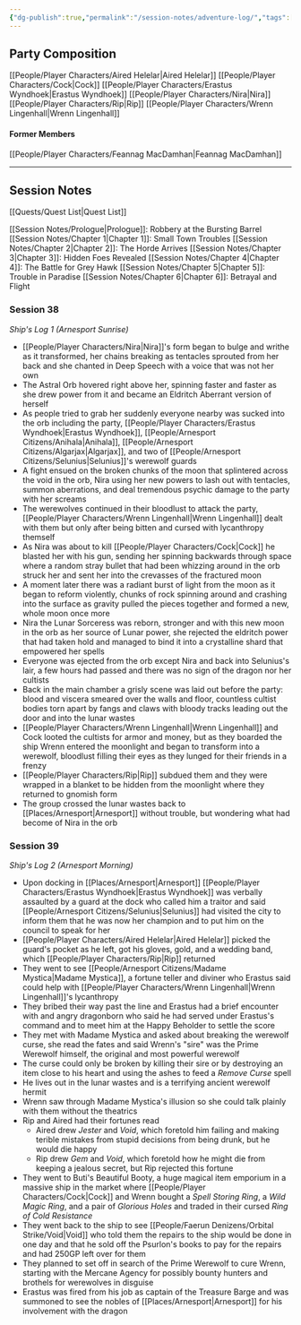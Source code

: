 ```yaml
---
{"dg-publish":true,"permalink":"/session-notes/adventure-log/","tags":["CampaignNotes"]}
---
```


## Party Composition
[[People/Player Characters/Aired Helelar\|Aired Helelar]]
[[People/Player Characters/Cock\|Cock]]
[[People/Player Characters/Erastus Wyndhoek\|Erastus Wyndhoek]]
[[People/Player Characters/Nira\|Nira]]
[[People/Player Characters/Rip\|Rip]]
[[People/Player Characters/Wrenn Lingenhall\|Wrenn Lingenhall]]

#### Former Members
[[People/Player Characters/Feannag MacDamhan\|Feannag MacDamhan]]

---
## Session Notes
[[Quests/Quest List\|Quest List]]

[[Session Notes/Prologue\|Prologue]]: Robbery at the Bursting Barrel
[[Session Notes/Chapter 1\|Chapter 1]]: Small Town Troubles
[[Session Notes/Chapter 2\|Chapter 2]]: The Horde Arrives
[[Session Notes/Chapter 3\|Chapter 3]]: Hidden Foes Revealed
[[Session Notes/Chapter 4\|Chapter 4]]: The Battle for Grey Hawk
[[Session Notes/Chapter 5\|Chapter 5]]: Trouble in Paradise
[[Session Notes/Chapter 6\|Chapter 6]]: Betrayal and Flight
### Session 38
*Ship's Log 1 (Arnesport Sunrise)*
- [[People/Player Characters/Nira\|Nira]]'s form began to bulge and writhe as it transformed, her chains breaking as tentacles sprouted from her back and she chanted in Deep Speech with a voice that was not her own
- The Astral Orb hovered right above her, spinning faster and faster as she drew power from it and became an Eldritch Aberrant version of herself
- As people tried to grab her suddenly everyone nearby was sucked into the orb including the party, [[People/Player Characters/Erastus Wyndhoek\|Erastus Wyndhoek]], [[People/Arnesport Citizens/Anihala\|Anihala]], [[People/Arnesport Citizens/Algarjax\|Algarjax]], and two of [[People/Arnesport Citizens/Selunius\|Selunius]]'s werewolf guards
- A fight ensued on the broken chunks of the moon that splintered across the void in the orb, Nira using her new powers to lash out with tentacles, summon aberrations, and deal tremendous psychic damage to the party with her screams
- The werewolves continued in their bloodlust to attack the party, [[People/Player Characters/Wrenn Lingenhall\|Wrenn Lingenhall]] dealt with them but only after being bitten and cursed with lycanthropy themself
- As Nira was about to kill [[People/Player Characters/Cock\|Cock]] he blasted her with his gun, sending her spinning backwards through space where a random stray bullet that had been whizzing around in the orb struck her and sent her into the crevasses of the fractured moon
- A moment later there was a radiant burst of light from the moon as it began to reform violently, chunks of rock spinning around and crashing into the surface as gravity pulled the pieces together and formed a new, whole moon once more
- Nira the Lunar Sorceress was reborn, stronger and with this new moon in the orb as her source of Lunar power, she rejected the eldritch power that had taken hold and managed to bind it into a crystalline shard that empowered her spells
- Everyone was ejected from the orb except Nira and back into Selunius's lair, a few hours had passed and there was no sign of the dragon nor her cultists
- Back in the main chamber a grisly scene was laid out before the party: blood and viscera smeared over the walls and floor, countless cultist bodies torn apart by fangs and claws with bloody tracks leading out the door and into the lunar wastes
- [[People/Player Characters/Wrenn Lingenhall\|Wrenn Lingenhall]] and Cock looted the cultists for armor and money, but as they boarded the ship Wrenn entered the moonlight and began to transform into a werewolf, bloodlust filling their eyes as they lunged for their friends in a frenzy
- [[People/Player Characters/Rip\|Rip]] subdued them and they were wrapped in a blanket to be hidden from the moonlight where they returned to gnomish form
- The group crossed the lunar wastes back to [[Places/Arnesport\|Arnesport]] without trouble, but wondering what had become of Nira in the orb
### Session 39
*Ship's Log 2 (Arnesport Morning)*
* Upon docking in [[Places/Arnesport\|Arnesport]] [[People/Player Characters/Erastus Wyndhoek\|Erastus Wyndhoek]] was verbally assaulted by a guard at the dock who called him a traitor and said [[People/Arnesport Citizens/Selunius\|Selunius]] had visited the city to inform them that he was now her champion and to put him on the council to speak for her
* [[People/Player Characters/Aired Helelar\|Aired Helelar]] picked the guard's pocket as he left, got his gloves, gold, and a wedding band, which [[People/Player Characters/Rip\|Rip]] returned
* They went to see [[People/Arnesport Citizens/Madame Mystica\|Madame Mystica]], a fortune teller and diviner who Erastus said could help with [[People/Player Characters/Wrenn Lingenhall\|Wrenn Lingenhall]]'s lycanthropy
* They bribed their way past the line and Erastus had a brief encounter with and angry dragonborn who said he had served under Erastus's command and to meet him at the Happy Beholder to settle the score
* They met with Madame Mystica and asked about breaking the werewolf curse, she read the fates and said Wrenn's "sire" was the Prime Werewolf himself, the original and most powerful werewolf
* The curse could only be broken by killing their sire or by destroying an item close to his heart and using the ashes to feed a *Remove Curse* spell
* He lives out in the lunar wastes and is a terrifying ancient werewolf hermit
* Wrenn saw through Madame Mystica's illusion so she could talk plainly with them without the theatrics
* Rip and Aired had their fortunes read
	* Aired drew *Jester* and *Void*, which foretold him failing and making terible mistakes from stupid decisions from being drunk, but he would die happy
	* Rip drew *Gem* and *Void*, which foretold how he might die from keeping a jealous secret, but Rip rejected this fortune
* They went to Buti's Beautiful Booty, a huge magical item emporium in a massive ship in the market where [[People/Player Characters/Cock\|Cock]] and Wrenn bought a *Spell Storing Ring*, a *Wild Magic Ring*, and a pair of *Glorious Holes* and traded in their cursed *Ring of Cold Resistance*
* They went back to the ship to see [[People/Faerun Denizens/Orbital Strike/Void\|Void]] who told them the repairs to the ship would be done in one day and that he sold off the Psurlon's books to pay for the repairs and had 250GP left over for them
* They planned to set off in search of the Prime Werewolf to cure Wrenn, starting with the Mercane Agency for possibly bounty hunters and brothels for werewolves in disguise
* Erastus was fired from his job as captain of the Treasure Barge and was summoned to see the nobles of [[Places/Arnesport\|Arnesport]] for his involvement with the dragon
